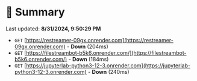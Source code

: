 # 📖 Summary
Last updated: **8/31/2024, 9:50:29 PM**

- `GET` [https://restreamer-09gx.onrender.com](https://restreamer-09gx.onrender.com) - **Down** (204ms)
- `GET` [https://filestreambot-b5k6.onrender.com/](https://filestreambot-b5k6.onrender.com/) - **Down** (184ms)
- `GET` [https://jupyterlab-python3-12-3.onrender.com](https://jupyterlab-python3-12-3.onrender.com) - **Down** (240ms)
